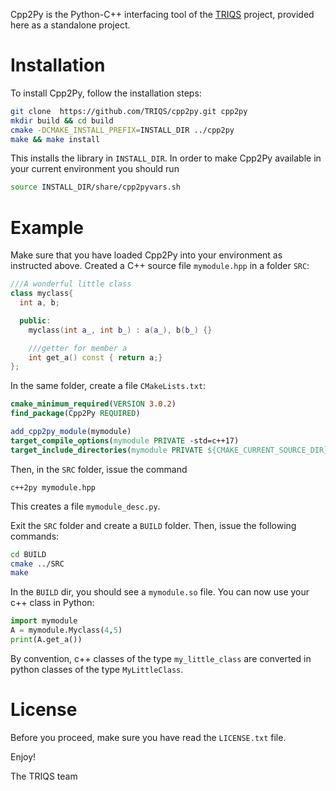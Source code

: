 Cpp2Py is the Python-C++ interfacing tool of the [TRIQS](https://triqs.github.io) project, provided here as a standalone project.

Installation
============

To install Cpp2Py, follow the installation steps:

```bash
git clone  https://github.com/TRIQS/cpp2py.git cpp2py
mkdir build && cd build
cmake -DCMAKE_INSTALL_PREFIX=INSTALL_DIR ../cpp2py
make && make install
```

This installs the library in `INSTALL_DIR`.
In order to make Cpp2Py available in your current environment you should run

```bash
source INSTALL_DIR/share/cpp2pyvars.sh
```


Example
=======

Make sure that you have loaded Cpp2Py into your environment as instructed above.
Created a C++ source file `mymodule.hpp` in a folder `SRC`:

```c++
///A wonderful little class
class myclass{
  int a, b;

  public:
    myclass(int a_, int b_) : a(a_), b(b_) {}

    ///getter for member a
    int get_a() const { return a;}
};
```

In the same folder, create a file `CMakeLists.txt`:

```cmake
cmake_minimum_required(VERSION 3.0.2)
find_package(Cpp2Py REQUIRED)

add_cpp2py_module(mymodule)
target_compile_options(mymodule PRIVATE -std=c++17)
target_include_directories(mymodule PRIVATE ${CMAKE_CURRENT_SOURCE_DIR})
```

Then, in the `SRC` folder, issue the command

```
c++2py mymodule.hpp
```

This creates a file `mymodule_desc.py`.

Exit the `SRC` folder and create a `BUILD` folder. Then, issue the following commands:

```bash
cd BUILD
cmake ../SRC
make
```

In the `BUILD` dir, you should see a `mymodule.so` file. You can now use your c++ class in Python:

```python
import mymodule
A = mymodule.Myclass(4,5)
print(A.get_a())
```

By convention, c++ classes of the type `my_little_class` are converted in python classes of the type `MyLittleClass`.

License
===============

Before you proceed, make sure you have read the `LICENSE.txt` file.

Enjoy!

The TRIQS team
